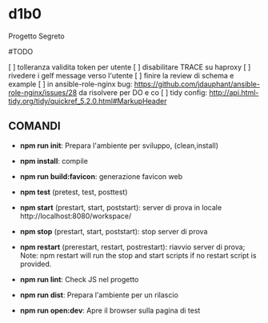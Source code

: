 # d1b0
Progetto Segreto


#TODO

[ ] tolleranza validita token per utente
[ ] disabilitare TRACE su haproxy
[ ] rivedere i gelf message verso l'utente
[ ] finire la review di schema e example
[ ] in ansible-role-nginx bug: https://github.com/jdauphant/ansible-role-nginx/issues/28 da risolvere per DO e co
[ ] tidy config: http://api.html-tidy.org/tidy/quickref_5.2.0.html#MarkupHeader

## COMANDI

  * **npm run init**: Prepara l'ambiente per sviluppo, (clean,install)

  * **npm install**: compile

  * **npm run build:favicon**: generazione favicon web

  * **npm test** (pretest, test, posttest)

  * **npm start** (prestart, start, poststart): server di prova in locale http://localhost:8080/workspace/

  * **npm stop** (prestart, start, poststart): stop server di prova

  * **npm restart** (prerestart, restart, postrestart): riavvio server di prova; Note: npm restart will run the stop and start scripts if no restart script is provided.

  * **npm run lint**: Check JS nel progetto

  * **npm run dist**: Prepara l'ambiente per un rilascio

  * **npm run open:dev**: Apre il browser sulla pagina di test
